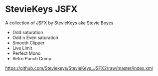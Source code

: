 # StevieKeys JSFX

A collection of JSFX by StevieKeys aka Stevie Boyes

* Odd saturation
* Odd n Even saturation
* Smooth Clipper
* Live Limit
* Perfect Mono
* Retro Punch Comp

https://github.com/Steviekeys/StevieKeys_JSFX2/raw/master/index.xml
